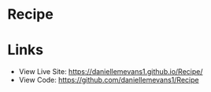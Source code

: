 # Recipe

# Links
- View Live Site: https://daniellemevans1.github.io/Recipe/
- View Code: https://github.com/daniellemevans1/Recipe
